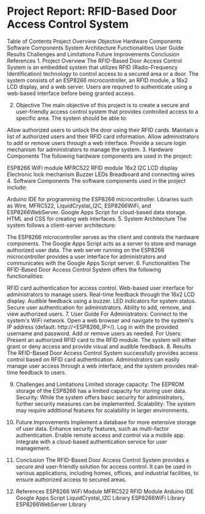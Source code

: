 <h1>Project Report: RFID-Based Door Access Control System</h1>
Table of Contents
Project Overview
Objective
Hardware Components
Software Components
System Architecture
Functionalities
User Guide
Results
Challenges and Limitations
Future Improvements
Conclusion
References
1. Project Overview
The RFID-Based Door Access Control System is an embedded system that utilizes RFID (Radio-Frequency Identification) technology to control access to a secured area or a door. The system consists of an ESP8266 microcontroller, an RFID module, a 16x2 LCD display, and a web server. Users are required to authenticate using a web-based interface before being granted access.

2. Objective
The main objective of this project is to create a secure and user-friendly access control system that provides controlled access to a specific area. The system should be able to:

Allow authorized users to unlock the door using their RFID cards.
Maintain a list of authorized users and their RFID card information.
Allow administrators to add or remove users through a web interface.
Provide a secure login mechanism for administrators to manage the system.
3. Hardware Components
The following hardware components are used in the project:

ESP8266 WiFi module
MFRC522 RFID module
16x2 I2C LCD display
Electronic lock mechanism
Buzzer
LEDs
Breadboard and connecting wires
4. Software Components
The software components used in the project include:

Arduino IDE for programming the ESP8266 microcontroller.
Libraries such as Wire, MFRC522, LiquidCrystal_I2C, ESP8266WiFi, and ESP8266WebServer.
Google Apps Script for cloud-based data storage.
HTML and CSS for creating web interfaces.
5. System Architecture
The system follows a client-server architecture:

The ESP8266 microcontroller serves as the client and controls the hardware components.
The Google Apps Script acts as a server to store and manage authorized user data.
The web server running on the ESP8266 microcontroller provides a user interface for administrators and communicates with the Google Apps Script server.
6. Functionalities
The RFID-Based Door Access Control System offers the following functionalities:

RFID card authentication for access control.
Web-based user interface for administrators to manage users.
Real-time feedback through the 16x2 LCD display.
Audible feedback using a buzzer.
LED indicators for system status.
Secure user authentication for administrators.
Ability to add, remove, and view authorized users.
7. User Guide
For Administrators:
Connect to the system's WiFi network.
Open a web browser and navigate to the system's IP address (default: http://<ESP8266_IP>/).
Log in with the provided username and password.
Add or remove users as needed.
For Users:
Present an authorized RFID card to the RFID module.
The system will either grant or deny access and provide visual and audible feedback.
8. Results
The RFID-Based Door Access Control System successfully provides access control based on RFID card authentication. Administrators can easily manage user access through a web interface, and the system provides real-time feedback to users.

9. Challenges and Limitations
Limited storage capacity: The EEPROM storage of the ESP8266 has a limited capacity for storing user data.
Security: While the system offers basic security for administrators, further security measures can be implemented.
Scalability: The system may require additional features for scalability in larger environments.
10. Future Improvements
Implement a database for more extensive storage of user data.
Enhance security features, such as multi-factor authentication.
Enable remote access and control via a mobile app.
Integrate with a cloud-based authentication service for user management.
11. Conclusion
The RFID-Based Door Access Control System provides a secure and user-friendly solution for access control. It can be used in various applications, including homes, offices, and industrial facilities, to ensure authorized access to secured areas.

12. References
ESP8266 WiFi Module
MFRC522 RFID Module
Arduino IDE
Google Apps Script
LiquidCrystal_I2C Library
ESP8266WiFi Library
ESP8266WebServer Library
